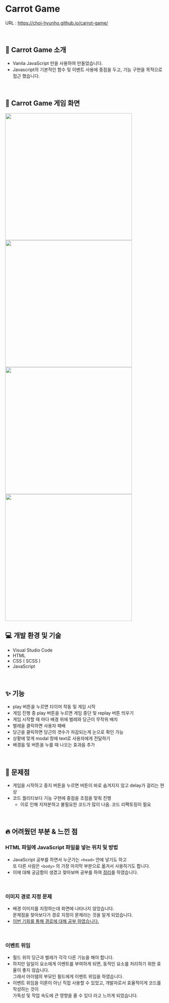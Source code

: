 # Carrot Game

URL : https://choi-hyunho.github.io/carrot-game/

<br>

## 🌟 Carrot Game 소개

- Vanila JavaScript 만을 사용하여 만들었습니다.
- Javascript의 기본적인 함수 및 이벤트 사용에 중점을 두고, 기능 구현을 목적으로 접근 했습니다.

<br>

## 💄 Carrot Game 게임 화면

<img src="https://user-images.githubusercontent.com/87301268/166413304-b3e9c648-3436-4c50-9832-a69261b495a4.jpg" width="400" >
<img  src="https://user-images.githubusercontent.com/87301268/166413307-3bb15dfa-f8eb-487f-b504-d3a33dc67a80.jpg" width="400" >
<img src="https://user-images.githubusercontent.com/87301268/166413311-e3c87716-eb20-47e9-a75a-e260997d8c53.jpg" width="400" >
<img src="https://user-images.githubusercontent.com/87301268/166413313-58c77246-a992-4520-8074-9c131406502c.jpg" width="400" >

<br>

## 💻 개발 환경 및 기술

- Visual Studio Code
- HTML
- CSS ( SCSS )
- JavaScript

<br>

## ✨ 기능

- play 버튼을 누르면 타이머 작동 및 게임 시작
- 게임 진행 중 play 버튼을 누르면 게임 중단 및 replay 버튼 띄우기
- 게임 시작할 때 마다 배경 위에 벌레와 당근이 무작위 배치
- 벌레을 클릭하면 사용자 패배
- 당근을 클릭하면 당근의 갯수가 차감되는게 눈으로 확인 가능
- 상황에 맞게 modal 창에 text로 사용자에게 전달하기
- 배경음 및 버튼을 누를 때 나오는 효과음 추가

<br>

## 🚧 문제점

- 게임을 시작하고 중지 버튼을 누르면 버튼이 바로 숨겨지지 않고 delay가 걸리는 현상
- 코드 퀄리티보다 기능 구현에 중점을 초점을 맞춰 진행
  - 이로 인해 지저분하고 불필요한 코드가 많이 나옴. 코드 리팩토링이 필요

<br>

## 🔥 어려웠던 부분 & 느낀 점

### HTML 파일에 JavaScript 파일을 넣는 위치 및 방법

- JavaScript 공부를 하면서 누군가는 `<head>` 안에 넣기도 하고<br> 또 다른 사람은 `<body>` 의 가장 마지막 부분으로 옮겨서 사용하기도 합니다.
- 이에 대해 궁금함이 생겼고 찾아보며 공부를 하여 [정리](https://velog.io/@hoho_0815/script-%ED%83%9C%EA%B7%B8%EB%8A%94-%EC%96%B4%EB%94%94%EC%97%90-%EC%9C%84%EC%B9%98%ED%95%B4%EC%95%BC-%ED%95%A0%EA%B9%8C-r1mb885i)를 하였습니다.

<br>

### 이미지 경로 지정 문제

- 배경 이미지를 지정하는데 화면에 나타나지 않았습니다.<br>문제점을 찾아보다가 경로 지정이 문제라는 것을 알게 되었습니다.
- [이번 기회를 통해 경로에 대해 공부 하였습니다.](https://velog.io/@hoho_0815/background-img-%EA%B2%BD%EB%A1%9C)

<br>

### 이벤트 위임

- 필드 위의 당근과 벌레가 각각 다른 기능을 해야 합니다.
- 하지만 일일이 요소에게 이벤트를 부여하게 되면, 동적인 요소를 처리하기 위한 효율이 좋지 않습니다.<br> 그래서 아이템의 부모인 필드에게 이벤트 위임을 하였습니다.
- 이벤트 위임을 이론이 아닌 직접 사용할 수 있었고, 개발자로서 효율적이게 코드를 작성하는 것이 <br> 가독성 및 작업 속도에 큰 영향을 줄 수 있다 라고 느끼게 되었습니다.
